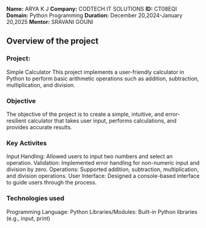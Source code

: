 **Name:** ARYA K J
**Company:** CODTECH IT SOLUTIONS
**ID:** CT08EQI
**Domain:** Python Programming
**Duration:** December 20,2024-January 20,2025
**Mentor:** SRAVANI GOUNI


## Overview of the project

### Project:
Simple Calculator
This project implements a user-friendly calculator in Python to perform basic arithmetic operations such as addition, subtraction, multiplication, and division.

### Objective
The objective of the project is to create a simple, intuitive, and error-resilient calculator that takes user input, performs calculations, and provides accurate results.

### Key Activites
Input Handling: Allowed users to input two numbers and select an operation.
Validation: Implemented error handling for non-numeric input and division by zero.
Operations: Supported addition, subtraction, multiplication, and division operations.
User Interface: Designed a console-based interface to guide users through the process.

### Technologies used
Programming Language: Python
Libraries/Modules: Built-in Python libraries (e.g., input, print)
